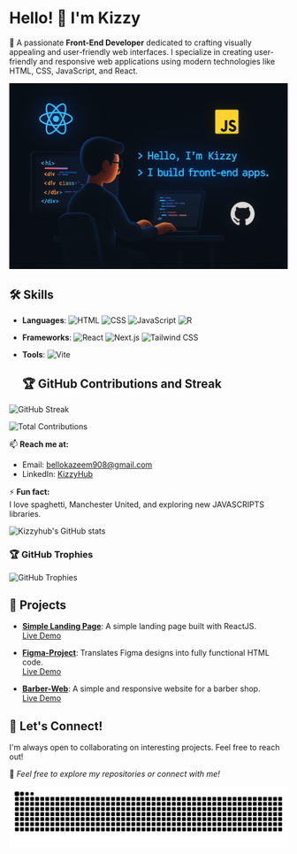 # Hello! 👋 I'm Kizzy 
🌟 A passionate **Front-End Developer** dedicated to crafting visually appealing and user-friendly web interfaces.
I specialize in creating user-friendly and responsive web applications using modern technologies like HTML, CSS, JavaScript, and React.

![Image Description](img)

## 🛠️ Skills
- **Languages**: ![HTML](https://img.shields.io/badge/HTML-E34F26?style=flat&logo=html5&logoColor=white) ![CSS](https://img.shields.io/badge/CSS-1572B6?style=flat&logo=css3&logoColor=white) ![JavaScript](https://img.shields.io/badge/JavaScript-F7DF1E?style=flat&logo=javascript&logoColor=black) ![R](https://img.shields.io/badge/R-276DC3?style=flat&logo=r&logoColor=white)
- **Frameworks**: ![React](https://img.shields.io/badge/React-61DAFB?style=flat&logo=react&logoColor=black) ![Next.js](https://img.shields.io/badge/Next.js-000000?style=flat&logo=nextdotjs&logoColor=white) ![Tailwind CSS](https://img.shields.io/badge/Tailwind_CSS-38B2AC?style=flat&logo=tailwindcss&logoColor=white)
- **Tools**: ![Vite](https://img.shields.io/badge/Vite-646CFF?style=flat&logo=vite&logoColor=white)

  ## 🏆 GitHub Contributions and Streak

![GitHub Streak](https://streak-stats.demolab.com/?user=kizzyhub&theme=radical)

![Total Contributions](https://komarev.com/ghpvc/?username=kizzyhub&style=flat-square&color=blue&label=Total+Contributions)

📫 **Reach me at:**  
- Email: [bellokazeem908@gmail.com](mailto:bellokazeem908@gmail.com)  
- LinkedIn: [KizzyHub](https://www.linkedin.com/in/kazeem-bello-8243b5355/)

⚡ **Fun fact:**  
I love spaghetti, Manchester United, and exploring new JAVASCRIPTS libraries.

![Kizzyhub's GitHub stats](https://github-readme-stats.vercel.app/api?username=kizzyhub&show_icons=true&theme=radical)



### 🏆 GitHub Trophies
![GitHub Trophies](https://github-profile-trophy.vercel.app/?username=kizzyhub&theme=onedark)

## 🚀 Projects
- **[Simple Landing Page](https://github.com/kizzyhub/Simple-Landing-Page)**: A simple landing page built with ReactJS.  
  [Live Demo](https://kizzyhub.github.io/Simple-Landing-Page/)

- **[Figma-Project](https://github.com/kizzyhub/Figma-Project)**: Translates Figma designs into fully functional HTML code.  
  [Live Demo](https://kizzyhub.github.io/Figma-Project/)

- **[Barber-Web](https://github.com/kizzyhub/Barber-Web)**: A simple and responsive website for a barber shop.  
  [Live Demo](https://kizzyhub.github.io/Barber-Web/)
  
## 🤝 Let's Connect!
I'm always open to collaborating on interesting projects. Feel free to reach out!

🌟 _Feel free to explore my repositories or connect with me!_


  ![snake gif](https://github.com/kizzyhub/kizzyhub/blob/output/github-snake.svg)

